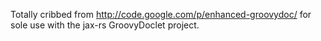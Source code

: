 Totally cribbed from http://code.google.com/p/enhanced-groovydoc/ for sole use with the jax-rs GroovyDoclet project.
